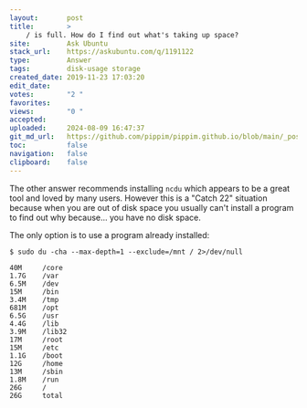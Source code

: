 ```yaml
---
layout:       post
title:        >
    / is full. How do I find out what's taking up space?
site:         Ask Ubuntu
stack_url:    https://askubuntu.com/q/1191122
type:         Answer
tags:         disk-usage storage
created_date: 2019-11-23 17:03:20
edit_date:    
votes:        "2 "
favorites:    
views:        "0 "
accepted:     
uploaded:     2024-08-09 16:47:37
git_md_url:   https://github.com/pippim/pippim.github.io/blob/main/_posts/2019/2019-11-23-_-is-full.-How-do-I-find-out-what_s-taking-up-space_.md
toc:          false
navigation:   false
clipboard:    false
---
```


The other answer recommends installing `ncdu` which appears to be a great tool and loved by many users. However this is a "Catch 22" situation because when you are out of disk space you usually can't install a program to find out why because... you have no disk space.

The only option is to use a program already installed:

``` 
$ sudo du -cha --max-depth=1 --exclude=/mnt / 2>/dev/null

40M 	/core
1.7G	/var
6.5M	/dev
15M 	/bin
3.4M	/tmp
681M	/opt
6.5G	/usr
4.4G	/lib
3.9M	/lib32
17M 	/root
15M 	/etc
1.1G	/boot
12G 	/home
13M 	/sbin
1.8M	/run
26G 	/
26G 	total
```

